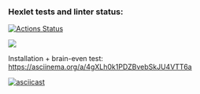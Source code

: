 ### Hexlet tests and linter status:
[![Actions Status](https://github.com/SmaginaEP/frontend-project-44/workflows/hexlet-check/badge.svg)](https://github.com/SmaginaEP/frontend-project-44/actions)

<a href="https://codeclimate.com/github/SmaginaEP/frontend-project-44/maintainability"><img src="https://api.codeclimate.com/v1/badges/24240daabd5389f1f5bd/maintainability" /></a>


Installation + brain-even test:
<a href="https://asciinema.org/a/4gXLh0k1PDZBvebSkJU4VTT6a" target="_blank">https://asciinema.org/a/4gXLh0k1PDZBvebSkJU4VTT6a</a>

[![asciicast](https://asciinema.org/a/4gXLh0k1PDZBvebSkJU4VTT6a.svg)](https://asciinema.org/a/4gXLh0k1PDZBvebSkJU4VTT6a)
